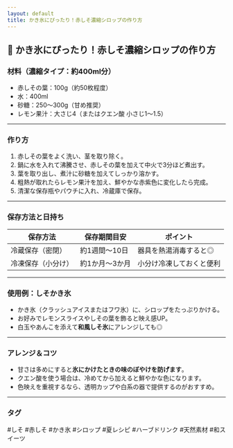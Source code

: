 ```yaml
---
layout: default
title: かき氷にぴったり！赤しそ濃縮シロップの作り方
---
```


## 🍧 かき氷にぴったり！赤しそ濃縮シロップの作り方

### 材料（濃縮タイプ：約400ml分）

- 赤しその葉：100g（約50枚程度）
- 水：400ml
- 砂糖：250〜300g（甘め推奨）
- レモン果汁：大さじ4（またはクエン酸 小さじ1〜1.5）

---

### 作り方

1. 赤しその葉をよく洗い、茎を取り除く。
2. 鍋に水を入れて沸騰させ、赤しその葉を加えて中火で3分ほど煮出す。
3. 葉を取り出し、煮汁に砂糖を加えてしっかり溶かす。
4. 粗熱が取れたらレモン果汁を加え、鮮やかな赤紫色に変化したら完成。
5. 清潔な保存瓶やパウチに入れ、冷蔵庫で保存。

---

### 保存方法と日持ち

| 保存方法         | 保存期間目安         | ポイント                    |
|------------------|----------------------|-----------------------------|
| 冷蔵保存（密閉）   | 約1週間〜10日        | 器具を熱湯消毒すると◎        |
| 冷凍保存（小分け） | 約1か月〜3か月        | 小分け冷凍しておくと便利     |

---

### 使用例：しそかき氷

- かき氷（クラッシュアイスまたはフワ氷）に、シロップをたっぷりかける。
- お好みでレモンスライスやしその葉を飾ると映え感UP。
- 白玉やあんこを添えて**和風しそ氷**にアレンジしても◎

---

### アレンジ＆コツ

- 甘さは多めにすると**氷にかけたときの味のぼやけを防げます**。
- クエン酸を使う場合は、冷めてから加えると鮮やかな色になります。
- 色映えを重視するなら、透明カップや白系の器で提供するのがおすすめ。

---

### タグ
#しそ #赤しそ #かき氷 #シロップ #夏レシピ #ハーブドリンク #天然素材 #和スイーツ
